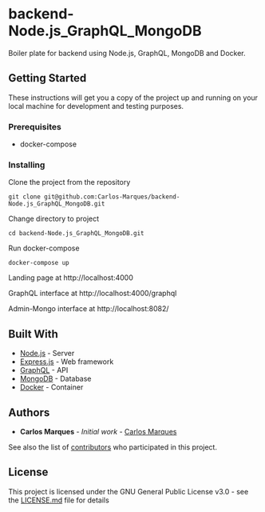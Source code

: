 # backend-Node.js_GraphQL_MongoDB
Boiler plate for backend using Node.js, GraphQL, MongoDB and Docker.

## Getting Started

These instructions will get you a copy of the project up and running on your local machine for development and testing purposes. 

### Prerequisites

* docker-compose

### Installing

Clone the project from the repository

```
git clone git@github.com:Carlos-Marques/backend-Node.js_GraphQL_MongoDB.git
```

Change directory to project

```
cd backend-Node.js_GraphQL_MongoDB.git
```

Run docker-compose

```
docker-compose up
```

Landing page at http://localhost:4000

GraphQL interface at http://localhost:4000/graphql

Admin-Mongo interface at http://localhost:8082/

## Built With

* [Node.js](https://nodejs.org) - Server
* [Express.js](https://expressjs.com) - Web framework
* [GraphQL](https://graphql.org) - API
* [MongoDB](https://mongodb.com) - Database
* [Docker](https://www.docker.com) - Container

## Authors

* **Carlos Marques** - *Initial work* - [Carlos Marques](https://github.com/Carlos-Marques)

See also the list of [contributors](https://github.com/your/project/contributors) who participated in this project.

## License

This project is licensed under the GNU General Public License v3.0 - see the [LICENSE.md](LICENSE.md) file for details